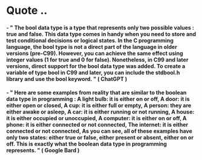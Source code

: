 # Quote ..

#### - " The bool data type is a type that represents only two possible values :  true and false. This data type comes in handy when you need to store and test conditional decisions or logical states. In the C programming language, the bool type is not a direct part of the language in older versions (pre-C99). However, you can achieve the same effect using integer values (1 for true and 0 for false). Nonetheless, in C99 and later versions, direct support for the bool data type was added. To create a variable of type bool in C99 and later, you can include the stdbool.h library and use the bool keyword. " ( ChatGPT )

#### - " Here are some examples from reality that are similar to the boolean data type in programming : A light bulb: it is either on or off, A door: it is either open or closed, A cup: it is either full or empty, A person: they are either awake or asleep, A car: it is either running or not running, A house: it is either occupied or unoccupied, A computer: it is either on or off, A phone: it is either connected or not connected, The internet: it is either connected or not connected, As you can see, all of these examples have only two states: either true or false, either present or absent, either on or off. This is exactly what the boolean data type in programming represents. " ( Google Bard )
